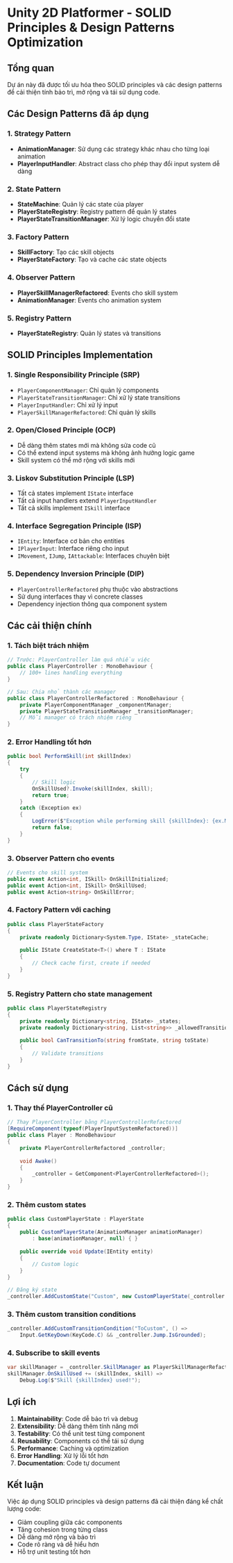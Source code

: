 # Unity 2D Platformer - SOLID Principles & Design Patterns Optimization

## Tổng quan
Dự án này đã được tối ưu hóa theo SOLID principles và các design patterns để cải thiện tính bảo trì, mở rộng và tái sử dụng code.

## Các Design Patterns đã áp dụng

### 1. **Strategy Pattern**
- **AnimationManager**: Sử dụng các strategy khác nhau cho từng loại animation
- **PlayerInputHandler**: Abstract class cho phép thay đổi input system dễ dàng

### 2. **State Pattern**
- **StateMachine**: Quản lý các state của player
- **PlayerStateRegistry**: Registry pattern để quản lý states
- **PlayerStateTransitionManager**: Xử lý logic chuyển đổi state

### 3. **Factory Pattern**
- **SkillFactory**: Tạo các skill objects
- **PlayerStateFactory**: Tạo và cache các state objects

### 4. **Observer Pattern**
- **PlayerSkillManagerRefactored**: Events cho skill system
- **AnimationManager**: Events cho animation system

### 5. **Registry Pattern**
- **PlayerStateRegistry**: Quản lý states và transitions

## SOLID Principles Implementation

### 1. **Single Responsibility Principle (SRP)**
- `PlayerComponentManager`: Chỉ quản lý components
- `PlayerStateTransitionManager`: Chỉ xử lý state transitions
- `PlayerInputHandler`: Chỉ xử lý input
- `PlayerSkillManagerRefactored`: Chỉ quản lý skills

### 2. **Open/Closed Principle (OCP)**
- Dễ dàng thêm states mới mà không sửa code cũ
- Có thể extend input systems mà không ảnh hưởng logic game
- Skill system có thể mở rộng với skills mới

### 3. **Liskov Substitution Principle (LSP)**
- Tất cả states implement `IState` interface
- Tất cả input handlers extend `PlayerInputHandler`
- Tất cả skills implement `ISkill` interface

### 4. **Interface Segregation Principle (ISP)**
- `IEntity`: Interface cơ bản cho entities
- `IPlayerInput`: Interface riêng cho input
- `IMovement`, `IJump`, `IAttackable`: Interfaces chuyên biệt

### 5. **Dependency Inversion Principle (DIP)**
- `PlayerControllerRefactored` phụ thuộc vào abstractions
- Sử dụng interfaces thay vì concrete classes
- Dependency injection thông qua component system

## Các cải thiện chính

### 1. **Tách biệt trách nhiệm**
```csharp
// Trước: PlayerController làm quá nhiều việc
public class PlayerController : MonoBehaviour {
    // 100+ lines handling everything
}

// Sau: Chia nhỏ thành các manager
public class PlayerControllerRefactored : MonoBehaviour {
    private PlayerComponentManager _componentManager;
    private PlayerStateTransitionManager _transitionManager;
    // Mỗi manager có trách nhiệm riêng
}
```

### 2. **Error Handling tốt hơn**
```csharp
public bool PerformSkill(int skillIndex)
{
    try
    {
        // Skill logic
        OnSkillUsed?.Invoke(skillIndex, skill);
        return true;
    }
    catch (Exception ex)
    {
        LogError($"Exception while performing skill {skillIndex}: {ex.Message}");
        return false;
    }
}
```

### 3. **Observer Pattern cho events**
```csharp
// Events cho skill system
public event Action<int, ISkill> OnSkillInitialized;
public event Action<int, ISkill> OnSkillUsed;
public event Action<string> OnSkillError;
```

### 4. **Factory Pattern với caching**
```csharp
public class PlayerStateFactory
{
    private readonly Dictionary<System.Type, IState> _stateCache;
    
    public IState CreateState<T>() where T : IState
    {
        // Check cache first, create if needed
    }
}
```

### 5. **Registry Pattern cho state management**
```csharp
public class PlayerStateRegistry
{
    private readonly Dictionary<string, IState> _states;
    private readonly Dictionary<string, List<string>> _allowedTransitions;
    
    public bool CanTransitionTo(string fromState, string toState)
    {
        // Validate transitions
    }
}
```

## Cách sử dụng

### 1. **Thay thế PlayerController cũ**
```csharp
// Thay PlayerController bằng PlayerControllerRefactored
[RequireComponent(typeof(PlayerInputSystemRefactored))]
public class Player : MonoBehaviour
{
    private PlayerControllerRefactored _controller;
    
    void Awake()
    {
        _controller = GetComponent<PlayerControllerRefactored>();
    }
}
```

### 2. **Thêm custom states**
```csharp
public class CustomPlayerState : PlayerState
{
    public CustomPlayerState(AnimationManager animationManager) 
        : base(animationManager, null) { }
    
    public override void Update(IEntity entity)
    {
        // Custom logic
    }
}

// Đăng ký state
_controller.AddCustomState("Custom", new CustomPlayerState(_controller.AnimationManager));
```

### 3. **Thêm custom transition conditions**
```csharp
_controller.AddCustomTransitionCondition("ToCustom", () => 
    Input.GetKeyDown(KeyCode.C) && _controller.Jump.IsGrounded);
```

### 4. **Subscribe to skill events**
```csharp
var skillManager = _controller.SkillManager as PlayerSkillManagerRefactored;
skillManager.OnSkillUsed += (skillIndex, skill) => 
    Debug.Log($"Skill {skillIndex} used!");
```

## Lợi ích

1. **Maintainability**: Code dễ bảo trì và debug
2. **Extensibility**: Dễ dàng thêm tính năng mới
3. **Testability**: Có thể unit test từng component
4. **Reusability**: Components có thể tái sử dụng
5. **Performance**: Caching và optimization
6. **Error Handling**: Xử lý lỗi tốt hơn
7. **Documentation**: Code tự document

## Kết luận

Việc áp dụng SOLID principles và design patterns đã cải thiện đáng kể chất lượng code:
- Giảm coupling giữa các components
- Tăng cohesion trong từng class
- Dễ dàng mở rộng và bảo trì
- Code rõ ràng và dễ hiểu hơn
- Hỗ trợ unit testing tốt hơn 
